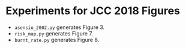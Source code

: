 # Experiments for JCC 2018 Figures

* ```asensio_2002.py``` generates Figure 3.
* ```risk_map.py``` generates Figure 7.
* ```burnt_rate.py``` generates Figure 8.
